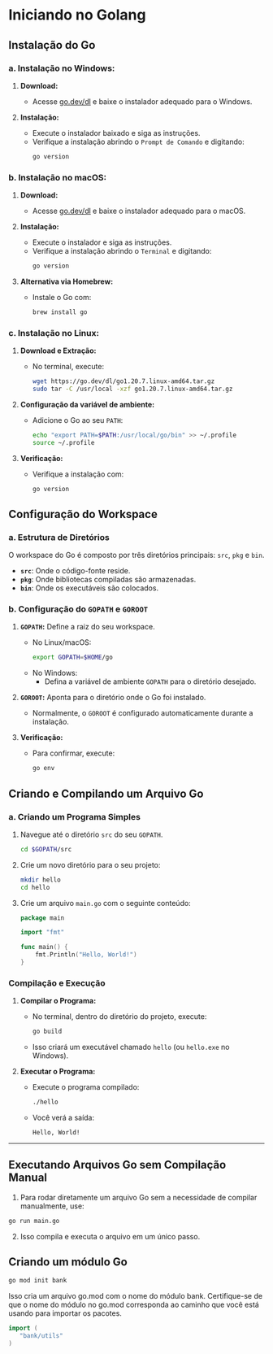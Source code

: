 # Iniciando no Golang

## Instalação do Go

### a. Instalação no Windows:

1. **Download:**
   - Acesse [go.dev/dl](https://go.dev/dl/) e baixe o instalador adequado para o Windows.
   
2. **Instalação:**
   - Execute o instalador baixado e siga as instruções.
   - Verifique a instalação abrindo o `Prompt de Comando` e digitando:
     ```bash
     go version
     ```

### b. Instalação no macOS:

1. **Download:**
   - Acesse [go.dev/dl](https://go.dev/dl/) e baixe o instalador adequado para o macOS.

2. **Instalação:**
   - Execute o instalador e siga as instruções.
   - Verifique a instalação abrindo o `Terminal` e digitando:
     ```bash
     go version
     ```

3. **Alternativa via Homebrew:**
   - Instale o Go com:
     ```bash
     brew install go
     ```

### c. Instalação no Linux:

1. **Download e Extração:**
   - No terminal, execute:
     ```bash
     wget https://go.dev/dl/go1.20.7.linux-amd64.tar.gz
     sudo tar -C /usr/local -xzf go1.20.7.linux-amd64.tar.gz
     ```
   
2. **Configuração da variável de ambiente:**
   - Adicione o Go ao seu `PATH`:
     ```bash
     echo "export PATH=$PATH:/usr/local/go/bin" >> ~/.profile
     source ~/.profile
     ```
   
3. **Verificação:**
   - Verifique a instalação com:
     ```bash
     go version
     ```


## Configuração do Workspace

### a. Estrutura de Diretórios

O workspace do Go é composto por três diretórios principais: `src`, `pkg` e `bin`.

- **`src`**: Onde o código-fonte reside.
- **`pkg`**: Onde bibliotecas compiladas são armazenadas.
- **`bin`**: Onde os executáveis são colocados.

### b. Configuração do `GOPATH` e `GOROOT`

1. **`GOPATH`:** Define a raiz do seu workspace.
   - No Linux/macOS:
     ```bash
     export GOPATH=$HOME/go
     ```
   - No Windows:
     - Defina a variável de ambiente `GOPATH` para o diretório desejado.

2. **`GOROOT`:** Aponta para o diretório onde o Go foi instalado.
   - Normalmente, o `GOROOT` é configurado automaticamente durante a instalação.

3. **Verificação:**
   - Para confirmar, execute:
     ```bash
     go env
     ```


## Criando e Compilando um Arquivo Go

### a. Criando um Programa Simples

1. Navegue até o diretório `src` do seu `GOPATH`.
   ```bash
   cd $GOPATH/src
   ```
   
2. Crie um novo diretório para o seu projeto:
   ```bash
   mkdir hello
   cd hello
   ```

3. Crie um arquivo `main.go` com o seguinte conteúdo:
   ```go
   package main

   import "fmt"

   func main() {
       fmt.Println("Hello, World!")
   }
   ```

### Compilação e Execução

1. **Compilar o Programa:**
   - No terminal, dentro do diretório do projeto, execute:
     ```bash
     go build
     ```
   - Isso criará um executável chamado `hello` (ou `hello.exe` no Windows).

2. **Executar o Programa:**
   - Execute o programa compilado:
     ```bash
     ./hello
     ```
   - Você verá a saída:
     ```
     Hello, World!
     ```

---

## Executando Arquivos Go sem Compilação Manual

1. Para rodar diretamente um arquivo Go sem a necessidade de compilar manualmente, use:
   
```bash
go run main.go
```

2. Isso compila e executa o arquivo em um único passo.

## Criando um módulo Go

```bash
go mod init bank
```

Isso cria um arquivo go.mod com o nome do módulo bank. Certifique-se de que o nome do módulo no go.mod corresponda ao caminho que você está usando para importar os pacotes.

```go
import (
   "bank/utils"
)
```